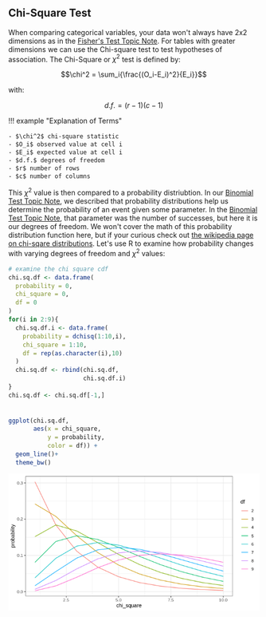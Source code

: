 ## Chi-Square Test

When comparing categorical variables, your data won't always have 2x2 dimensions as in the [Fisher's Test Topic Note](fisher-test.md). 
For tables with greater dimensions we can use the Chi-square test to test hypotheses of association. 
The Chi-Square or $\chi^2$ test is defined by:

$$\chi^2 = \sum_i{\frac{(O_i-E_i)^2}{E_i}}$$

with:

$$d.f. = (r-1)(c-1)$$

!!! example "Explanation of Terms"
    
    - $\chi^2$ chi-square statistic
    - $O_i$ observed value at cell i
    - $E_i$ expected value at cell i
    - $d.f.$ degrees of freedom
    - $r$ number of rows
    - $c$ number of columns
    
This $\chi^2$ value is then compared to a probability distriubtion. In our [Binomial Test Topic Note](binomial-test.md), we described that 
probability distributions help us determine the probability of an event given some parameter. In the [Binomial Test Topic Note](binomial-test.md),
that parameter was the number of successes, but here it is our degrees of freedom. We won't cover the math of this probability distribution function
here, but if your curious check out [the wikipedia page on chi-sqare distributions](https://en.wikipedia.org/wiki/Chi-squared_distribution). 
Let's use R to examine how probability changes with varying degrees of freedom and $\chi^2$ values:

```R
# examine the chi square cdf
chi.sq.df <- data.frame(
  probability = 0,
  chi_square = 0,
  df = 0
)
for(i in 2:9){
  chi.sq.df.i <- data.frame(
    probability = dchisq(1:10,i),
    chi_square = 1:10,
    df = rep(as.character(i),10)
  )
  chi.sq.df <- rbind(chi.sq.df,
                     chi.sq.df.i)
}
chi.sq.df <- chi.sq.df[-1,]


ggplot(chi.sq.df,            
       aes(x = chi_square,
           y = probability,
           color = df)) +  
  geom_line()+
  theme_bw()
```

![](images/chi-square-dist.png)

